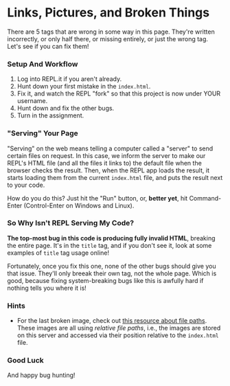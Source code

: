 # Links, Pictures, and Broken Things

There are 5 tags that are wrong in some way in this page. They're written incorrectly, or only half there, or missing entirely, or just the wrong tag. Let's see if you can fix them!

### Setup And Workflow

1. Log into REPL.it if you aren't already.
2. Hunt down your first mistake in the `index.html`.
3. Fix it, and watch the REPL "fork" so that this project is now under YOUR username.
4. Hunt down and fix the other bugs.
5. Turn in the assignment.

### "Serving" Your Page

"Serving" on the web means telling a computer called a "server" to send certain files on request. In this case, we inform the server to make our REPL's HTML file (and all the files it links to) the default file when the browser checks the result. Then, when the REPL app loads the result, it starts loading them from the current `index.html` file, and puts the result next to your code.

How do you do this? Just hit the "Run" button, or, **better yet**, hit Command-Enter (Control-Enter on Windows and Linux).

### So Why Isn't REPL Serving My Code?

**The top-most bug in this code is producing fully invalid HTML**, breaking the entire page. It's in the `title` tag, and if you don't see it, look at some examples of `title` tag usage online!

Fortunately, once you fix this one, none of the other bugs should give you that issue. They'll only breeak their own tag, not the whole page. Which is good, because fixing system-breaking bugs like this is awfully hard if nothing tells you where it is!

### Hints

- For the last broken image, check out [this resource about file paths](https://www.w3schools.com/Html/html_filepaths.asp). These images are all using _relative file paths_, i.e., the images are stored on this server and accessed via their position relative to the `index.html` file.

### Good Luck

And happy bug hunting!
